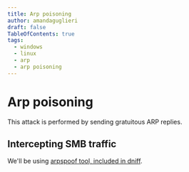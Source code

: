```yaml
---
title: Arp poisoning
author: amandaguglieri
draft: false
TableOfContents: true
tags:
  - windows
  - linux
  - arp
  - arp poisoning
---
```


# Arp poisoning

This attack is performed by sending gratuitous ARP replies.


## Intercepting SMB traffic

We'll be using [arpspoof tool, included in dniff](arpspoof-dniff.md).
